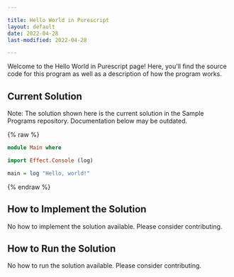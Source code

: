 ```yaml
---

title: Hello World in Purescript
layout: default
date: 2022-04-28
last-modified: 2022-04-28

---
```


Welcome to the Hello World in Purescript page! Here, you'll find the source code for this program as well as a description of how the program works.

## Current Solution

Note: The solution shown here is the current solution in the Sample Programs repository. Documentation below may be outdated.

{% raw %}

```Purescript
module Main where

import Effect.Console (log)

main = log "Hello, world!"


```

{% endraw %}

## How to Implement the Solution

No how to implement the solution available. Please consider contributing.

## How to Run the Solution

No how to run the solution available. Please consider contributing.